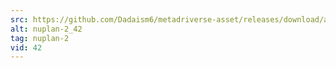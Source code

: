 ```yaml
---
src: https://github.com/Dadaism6/metadriverse-asset/releases/download/assetsv1.0.2/nuplan-2_42.mp4
alt: nuplan-2_42
tag: nuplan-2
vid: 42
---
```

